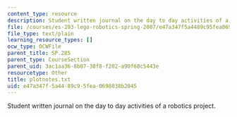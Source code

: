 ```yaml
---
content_type: resource
description: Student written journal on the day to day activities of a robotics project.
file: /courses/es-293-lego-robotics-spring-2007/e47a347f5a4489c95fea0698038b2045_plotnotes.txt
file_type: text/plain
learning_resource_types: []
ocw_type: OCWFile
parent_title: SP.285
parent_type: CourseSection
parent_uid: 3ac1aa36-8b07-38f8-f202-a90f68c5443e
resourcetype: Other
title: plotnotes.txt
uid: e47a347f-5a44-89c9-5fea-0698038b2045
---
```

Student written journal on the day to day activities of a robotics project.